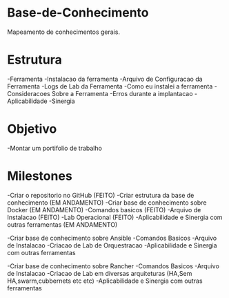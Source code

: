 # Base-de-Conhecimento
Mapeamento de conhecimentos gerais.

# Estrutura
-Ferramenta
	-Instalacao da ferramenta
		-Arquivo de Configuracao da Ferramenta
	-Logs de Lab da Ferramenta
		-Como eu instalei a ferramenta 
	-Consideracoes Sobre a Ferramenta
		-Erros durante a implantacao
		-Aplicabilidade 
		-Sinergia
		

# Objetivo

-Montar um portifolio de trabalho


# Milestones

-Criar o repositorio no GitHub (FEITO)
-Criar estrutura da base de conhecimento (EM ANDAMENTO)
-Criar base de conhecimento sobre Docker (EM ANDAMENTO)
 -Comandos basicos (FEITO)
 -Arquivo de Instalacao (FEITO)
 -Lab Operacional (FEITO)
 -Aplicabilidade e Sinergia com outras ferramentas (EM ANDAMENTO)


-Criar base de conhecimento sobre Ansible
 -Comandos Basicos
 -Arquivo de Instalacao
 -Criacao de Lab de Orquestracao
 -Aplicabilidade e Sinergia com outras ferramentas


-Criar base de conhecimento sobre Rancher
 -Comandos Basicos
 -Arquivo de Instalacao
 -Criacao de Lab em diversas arquiteturas (HA,Sem HA,swarm,cubbernets etc etc) 
 -Aplicabilidade e Sinergia com outras ferramentas



 
